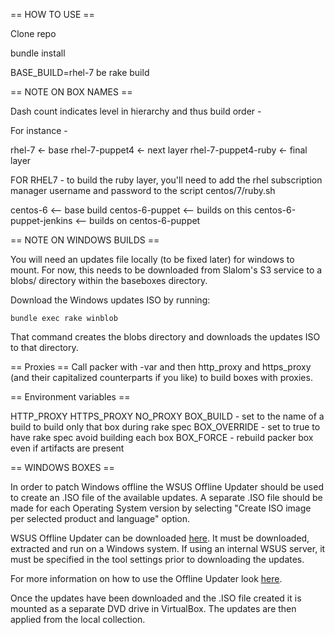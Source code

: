 == HOW TO USE ==

Clone repo

bundle install

BASE_BUILD=rhel-7 be rake build

== NOTE ON BOX NAMES ==

Dash count indicates level in hierarchy and thus build order -

For instance -

rhel-7 <- base
rhel-7-puppet4 <- next layer
rhel-7-puppet4-ruby <- final layer

FOR RHEL7 - to build the ruby layer, you'll need to add the rhel subscription manager username and password to the script centos/7/ruby.sh

centos-6 <-- base build
centos-6-puppet <-- builds on this
centos-6-puppet-jenkins <-- builds on centos-6-puppet

== NOTE ON WINDOWS BUILDS ==

You will need an updates file locally (to be fixed later) for windows to mount. For now, this needs to be downloaded from Slalom's S3 service to a blobs/ directory within the baseboxes directory.

Download the Windows updates ISO by running:

```
bundle exec rake winblob
```

That command creates the blobs directory and downloads the updates ISO to that directory.

== Proxies ==
Call packer with -var and then http_proxy and https_proxy (and their capitalized counterparts if you like) to build boxes with proxies.

== Environment variables ==

HTTP_PROXY
HTTPS_PROXY
NO_PROXY
BOX_BUILD - set to the name of a build to build only that box during rake spec
BOX_OVERRIDE - set to true to have rake spec avoid building each box
BOX_FORCE - rebuild packer box even if artifacts are present

== WINDOWS BOXES ==

In order to patch Windows offline the WSUS Offline Updater should be used to create an .ISO file of the available updates. A separate .ISO file should be made for each Operating System version by selecting "Create ISO image per selected product and language" option.

WSUS Offline Updater can be downloaded [here](http://download.wsusoffline.net/). It must be downloaded, extracted and run on a Windows system. If using an internal WSUS server, it must be specified in the tool settings prior to downloading the updates.

For more information on how to use the Offline Updater look [here](http://www.wsusoffline.net/docs/).

Once the updates have been downloaded and the .ISO file created it is mounted as a separate DVD drive in VirtualBox. The updates are then applied from the local collection.
